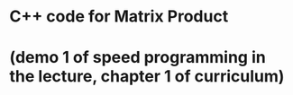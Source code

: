 # C++ code for Matrix Product 
# (demo 1 of speed programming in the lecture, chapter 1 of curriculum)

